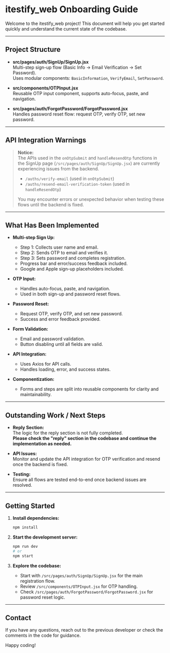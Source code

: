 # itestify_web Onboarding Guide

Welcome to the itestify_web project! This document will help you get started quickly and understand the current state of the codebase.

---

## Project Structure

- **src/pages/auth/SignUp/SignUp.jsx**  
  Multi-step sign-up flow (Basic Info → Email Verification → Set Password).  
  Uses modular components: `BasicInformation`, `VerifyEmail`, `SetPassword`.

- **src/components/OTPInput.jsx**  
  Reusable OTP input component, supports auto-focus, paste, and navigation.

- **src/pages/auth/ForgotPassword/ForgotPassword.jsx**  
  Handles password reset flow: request OTP, verify OTP, set new password.

---

## API Integration Warnings

> **Notice:**  
> The APIs used in the `onOtpSubmit` and `handleResendOtp` functions in the SignUp page (`/src/pages/auth/SignUp/SignUp.jsx`) are currently experiencing issues from the backend.  
> - `/auths/verify-email` (used in `onOtpSubmit`)
> - `/auths/resend-email-verification-token` (used in `handleResendOtp`)
>
> You may encounter errors or unexpected behavior when testing these flows until the backend is fixed.

---

## What Has Been Implemented

- **Multi-step Sign Up:**  
  - Step 1: Collects user name and email.
  - Step 2: Sends OTP to email and verifies it.
  - Step 3: Sets password and completes registration.
  - Progress bar and error/success feedback included.
  - Google and Apple sign-up placeholders included.

- **OTP Input:**  
  - Handles auto-focus, paste, and navigation.
  - Used in both sign-up and password reset flows.

- **Password Reset:**  
  - Request OTP, verify OTP, and set new password.
  - Success and error feedback provided.

- **Form Validation:**  
  - Email and password validation.
  - Button disabling until all fields are valid.

- **API Integration:**  
  - Uses Axios for API calls.
  - Handles loading, error, and success states.

- **Componentization:**  
  - Forms and steps are split into reusable components for clarity and maintainability.

---

## Outstanding Work / Next Steps

- **Reply Section:**  
  The logic for the reply section is not fully completed.  
  **Please check the "reply" section in the codebase and continue the implementation as needed.**

- **API Issues:**  
  Monitor and update the API integration for OTP verification and resend once the backend is fixed.

- **Testing:**  
  Ensure all flows are tested end-to-end once backend issues are resolved.

---

## Getting Started

1. **Install dependencies:**  
   ```bash
   npm install
   ```

2. **Start the development server:**  
   ```bash
   npm run dev
   # or
   npm start
   ```

3. **Explore the codebase:**  
   - Start with `/src/pages/auth/SignUp/SignUp.jsx` for the main registration flow.
   - Review `/src/components/OTPInput.jsx` for OTP handling.
   - Check `/src/pages/auth/ForgotPassword/ForgotPassword.jsx` for password reset logic.

---

## Contact

If you have any questions, reach out to the previous developer or check the comments in the code for guidance.

Happy coding!
